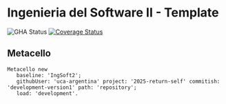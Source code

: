 # Ingenieria del Software II - Template

![GHA Status](https://github.com/uca-argentina/project-template/actions/workflows/GHA.yml/badge.svg)
[![Coverage Status](https://coveralls.io/repos/github/uca-argentina/project-template/badge.svg?branch=master)](https://coveralls.io/github/uca-argentina/project-template?branch=master)

## Metacello

```smalltalk
Metacello new
   baseline: 'IngSoft2';
   githubUser: 'uca-argentina' project: '2025-return-self' commitish: 'development-version1' path: 'repository';
   load: 'development'.
```
